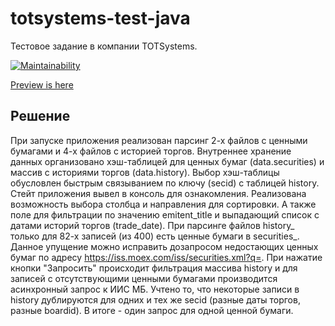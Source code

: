 # totsystems-test-java
Тестовое задание в компании TOTSystems.

[![Maintainability](https://api.codeclimate.com/v1/badges/f6fb7a41d043c58248cb/maintainability)](https://codeclimate.com/github/popkovandrey/totsystems-test-java/maintainability)

[Preview is here](https://tranquil-refuge-71409.herokuapp.com/)

## Решение

При запуске приложения реализован парсинг 2-х файлов с ценными бумагами и 4-х файлов с историей торгов. Внутреннее хранение данных организовано хэш-таблицей для ценных бумаг (data.securities) и массив с историями торгов (data.history). Выбор хэш-таблицы обусловлен быстрым связыванием по ключу (secid) с таблицей history. Стейт приложения вывел в консоль для ознакомления. 
Реализована возможность выбора столбца и направления для сортировки. А также поле для фильтрации по значению emitent_title и выпадающий список с датами историй торгов (trade_date).
При парсинге файлов history_ только для 82-х записей (из 400) есть ценные бумаги в securities_. Данное упущение можно исправить дозапросом недостающих ценных бумаг по адресу https://iss.moex.com/iss/securities.xml?q=. При нажатие кнопки "Запросить" происходит фильтрация массива history и для записей с отсутствующими ценными бумагами производится асинхронный запрос к ИИС МБ. Учтено то, что некоторые записи в history дублируются для одних и тех же secid (разные даты торгов, разные boardid). В итоге - один запрос для одной ценной бумаги. 
